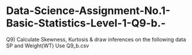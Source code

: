 # Data-Science-Assignment-No.1-Basic-Statistics-Level-1-Q9-b.-
Q9) Calculate Skewness, Kurtosis &amp; draw inferences on the following data SP and Weight(WT) 
Use Q9_b.csv

